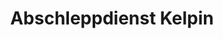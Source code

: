 ---
title: "Abschleppdienst Kelpin"
url: /weischlitz/abschleppdienst-kelpin/
shop: Autowerkstatt
---